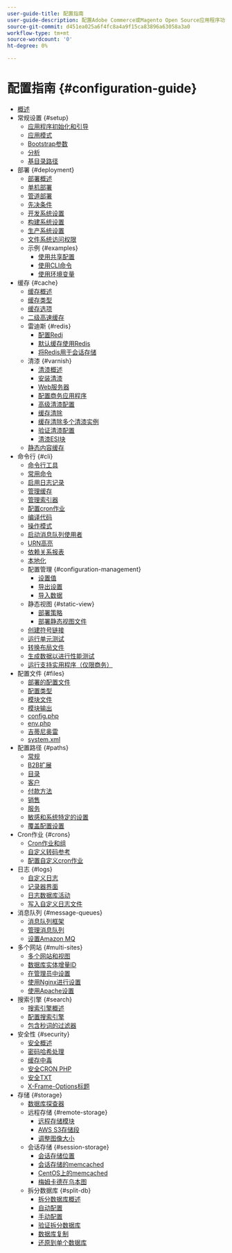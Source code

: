 ```yaml
---
user-guide-title: 配置指南
user-guide-description: 配置Adobe Commerce或Magento Open Source应用程序功能和服务。
source-git-commit: d451ea025a6f4fc8a4a9f15ca83896a63058a3a0
workflow-type: tm+mt
source-wordcount: '0'
ht-degree: 0%

---
```



# 配置指南 {#configuration-guide}

- [概述](overview.md)
- 常规设置 {#setup}
   - [应用程序初始化和引导](bootstrap/initialization.md)
   - [应用模式](bootstrap/application-modes.md)
   - [Bootstrap参数](bootstrap/set-parameters.md)
   - [分析](bootstrap/mage-profiler.md)
   - [基目录路径](bootstrap/mage-directory.md)
- 部署 {#deployment}
   - [部署概述](deployment/overview.md)
   - [单机部署](deployment/single-machine.md)
   - [管道部署](deployment/technical-details.md)
   - [先决条件](deployment/prerequisites.md)
   - [开发系统设置](deployment/development-system.md)
   - [构建系统设置](deployment/build-system.md)
   - [生产系统设置](deployment/production-system.md)
   - [文件系统访问权限](deployment/file-system-permissions.md)
   - 示例 {#examples}
      - [使用共享配置](deployment/example-shared-configuration.md)
      - [使用CLI命令](deployment/example-using-cli.md)
      - [使用环境变量](deployment/example-environment-variables.md)
- 缓存 {#cache}
   - [缓存概述](cache/caching-overview.md)
   - [缓存类型](cache/cache-types.md)
   - [缓存选项](cache/cache-options.md)
   - [二级高速缓存](cache/level-two-cache.md)
   - 雷迪斯 {#redis}
      - [配置Redi](cache/config-redis.md)
      - [默认缓存使用Redis](cache/redis-pg-cache.md)
      - [将Redis用于会话存储](cache/redis-session.md)
   - 清漆 {#varnish}
      - [清漆概述](cache/config-varnish.md)
      - [安装清漆](cache/config-varnish-install.md)
      - [Web服务器](cache/config-varnish-server.md)
      - [配置商务应用程序](cache/configure-varnish-commerce.md)
      - [高级清漆配置](cache/config-varnish-advanced.md)
      - [缓存清除](cache/use-varnish-cache.md)
      - [缓存清除多个清漆实例](cache/use-multiple-varnish-cache.md)
      - [验证清漆配置](cache/config-varnish-final.md)
      - [清漆ESI块](cache/use-varnish-esi.md)
   - [静态内容缓存](cache/static-content-signing.md)
- 命令行 {#cli}
   - [命令行工具](cli/config-cli.md)
   - [常用命令](cli/common-cli-commands.md)
   - [启用日志记录](cli/enable-logging.md)
   - [管理缓存](cli/manage-cache.md)
   - [管理索引器](cli/manage-indexers.md)
   - [配置cron作业](cli/configure-cron-jobs.md)
   - [编译代码](cli/code-compiler.md)
   - [操作模式](cli/set-mode.md)
   - [启动消息队列使用者](cli/start-message-queues.md)
   - [URN高亮](cli/urn-highlighter.md)
   - [依赖关系报表](cli/dependency-reports.md)
   - [本地化](cli/localization.md)
   - 配置管理 {#configuration-management}
      - [设置值](cli/set-configuration-values.md)
      - [导出设置](cli/export-configuration.md)
      - [导入数据](cli/import-configuration.md)
   - 静态视图 {#static-view}
      - [部署策略](cli/static-view-file-strategy.md)
      - [部署静态视图文件](cli/static-view-file-deployment.md)
   - [创建符号链接](cli/create-symlinks.md)
   - [运行单元测试](cli/unit-tests.md)
   - [转换布局文件](cli/convert-layout-files.md)
   - [生成数据以进行性能测试](cli/generate-data.md)
   - [运行支持实用程序（仅限商务）](cli/run-support-utilities.md)
- 配置文件 {#files}
   - [部署的配置文件](reference/deployment-files.md)
   - [配置类型](reference/config-create-types.md)
   - [模块文件](reference/module-files.md)
   - [模块输出](reference/disable-module-output.md)
   - [config.php](reference/config-reference-configphp.md)
   - [env.php](reference/config-reference-envphp.md)
   - [吉蒂尼奥雷](reference/config-reference-gitignore.md)
   - [system.xml](reference/config-reference-systemxml.md)
- 配置路径 {#paths}
   - [常规](reference/config-reference-general.md)
   - [B2B扩展](reference/config-reference-b2b.md)
   - [目录](reference/config-reference-catalog.md)
   - [客户](reference/config-reference-customers.md)
   - [付款方法](reference/config-reference-payment.md)
   - [销售](reference/config-reference-sales.md)
   - [服务](reference/config-reference-services.md)
   - [敏感和系统特定的设置](reference/config-reference-sens.md)
   - [覆盖配置设置](reference/override-config-settings.md)
- Cron作业 {#crons}
   - [Cron作业和组](cron/custom-cron.md)
   - [自定义转码参考](cron/custom-cron-reference.md)
   - [配置自定义cron作业](cron/custom-cron-tutorial.md)
- 日志 {#logs}
   - [自定义日志](logs/custom-logging.md)
   - [记录器界面](logs/logger-interface.md)
   - [日志数据库活动](logs/database-activity.md)
   - [写入自定义日志文件](logs/custom-log-files.md)
- 消息队列 {#message-queues}
   - [消息队列框架](queues/message-queue-framework.md)
   - [管理消息队列](queues/manage-message-queues.md)
   - [设置Amazon MQ](queues/aws-mq.md)
- 多个网站 {#multi-sites}
   - [多个网站和视图](multi-sites/ms-overview.md)
   - [数据库实体增量ID](multi-sites/change-increment-id.md)
   - [在管理员中设置](multi-sites/ms-admin.md)
   - [使用Nginx进行设置](multi-sites/ms-nginx.md)
   - [使用Apache设置](multi-sites/ms-apache.md)
- 搜索引擎 {#search}
   - [搜索引擎概述](search/overview-search.md)
   - [配置搜索引擎](search/configure-search-engine.md)
   - [包含秒词的过滤器](search/search-stopwords.md)
- 安全性 {#security}
   - [安全概述](security/overview.md)
   - [密码哈希处理](security/password-hashing.md)
   - [缓存中毒](security/cache-poisoning.md)
   - [安全CRON PHP](security/secure-cron-php.md)
   - [安全TXT](security/security-txt.md)
   - [X-Frame-Options标题](security/xframe-options.md)
- 存储 {#storage}
   - [数据库探查器](storage/db-profiler.md)
   - 远程存储 {#remote-storage}
      - [远程存储模块](remote-storage/remote-storage.md)
      - [AWS S3存储段](remote-storage/remote-storage-aws-s3.md)
      - [调整图像大小](remote-storage/remote-storage-image-resize.md)
   - 会话存储 {#session-storage}
      - [会话存储位置](storage/sessions.md)
      - [会话存储的memcached](storage/memcached.md)
      - [CentOS上的memcached](storage/memcache-centos.md)
      - [梅姆卡德在乌本图](storage/memcache-ubuntu.md)
   - 拆分数据库 {#split-db}
      - [拆分数据库概述](storage/multi-master.md)
      - [自动配置](storage/multi-master-masterdb.md)
      - [手动配置](storage/multi-master-manual.md)
      - [验证拆分数据库](storage/multi-master-verify.md)
      - [数据库复制](storage/multi-master-replication.md)
      - [还原到单个数据库](storage/revert-split-database.md)
